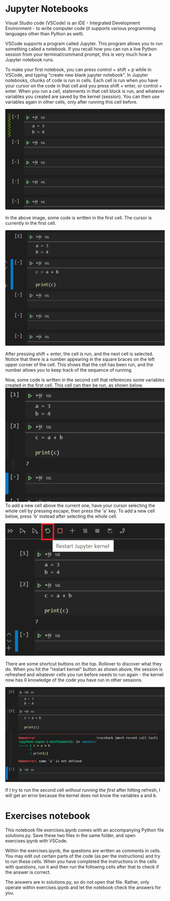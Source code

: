 # Jupyter Notebooks

Visual Studio code (VSCode) is an IDE - Integrated Development Environment - to write computer code (it supports various programming languages other than Python as well).

VSCode supports a program called Jupyter. This program allows you to run something called a notebook. If you recall how you can run a live Python session from your terminal/command prompt, this is very much how a Jupyter notebook runs. 

To make your first notebook, you can press control + shift + p while in VSCode, and typing "create new blank jupyter notebook". In Jupyter notebooks, chunks of code is run in cells. Each cell is run when you have your cursor on the code in that cell and you press shift + enter, or control + enter. When you run a cell, statements in that cell block is run, and whatever variables you created are saved by the kernel (session). You can then use variables again in other cells, only after running this cell before. 

![First cell](./documentation_images/001.png "Some code in first cell")

In the above image, some code is written in the first cell. The cursor is currently in the first cell.

![Run first cell](./documentation_images/002.png "After running first cell")

After pressing shift + enter, the cell is run, and the next cell is selected. Notice that there is a number appearing in the square braces on the left upper corner of the cell. This shows that the cell has been run, and the number allows you to keep track of the sequence of running. 

Now, some code is written in the second cell that references some variables created in the first cell. This cell can then be run, as shown below.
![Run second cell](./documentation_images/003.png "After running second cell")
To add a new cell above the current one, have your cursor selecting the whole cell by pressing escape, then press the 'a' key. To add a new cell below, press 'b' instead after selecting the whole cell. 

![restart kernel](./documentation_images/004.png "Session will be refreshed when this button is pressed")

There are some shortcut buttons on the top. Rollover to discover what they do. When you hit the "restart kernel" button as shown above, the session is refreshed and whatever cells you run before needs to run again - the kernel now has 0 knowledge of the code you have run in other sessions. 

![error example](./documentation_images/005.png "Running the second cell first gives error after refresh")


If I try to run the second cell *without running the first* after hitting refresh, I will get an error because the kernel does not know the variables a and b. 

# Exercises notebook

This notebook file exercises.ipynb comes with an accompanying Python file solutions.py. Save these two files in the same folder, and open exercises.ipynb with VSCode. 

Within the exercises.ipynb, the questions are written as comments in cells. You may edit out certain parts of the code (as per the instructions) and try to run these cells. When you have completed the instructions in the cells with questions, run it and then run the following cells after that to check if the answer is correct. 

The answers are in solutions.py, so do not open that file. Rather, only operate within exercises.ipynb and let the notebook check the answers for you. 